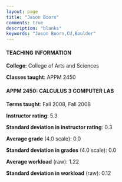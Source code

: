 ```yaml
---
layout: page
title: "Jason Boorn" 
comments: true
description: "blanks"
keywords: "Jason Boorn,CU,Boulder"
---
```

<head>
<script src="https://ajax.googleapis.com/ajax/libs/jquery/2.1.3/jquery.min.js"></script>
<script src="https://dl.dropboxusercontent.com/s/pc42nxpaw1ea4o9/highcharts.js?dl=0"></script>
<!-- <script src="../assets/js/highcharts.js"></script> -->
<style type="text/css">@font-face {
	font-family: "Bebas Neue";
	src: url(https://www.filehosting.org/file/details/544349/BebasNeue Regular.otf) format("opentype");
	}
	h1.Bebas { 
		font-family: "Bebas Neue", Verdana, Tahoma;
	}
</style>
</head>
	   
#### TEACHING INFORMATION

**College**: College of Arts and Sciences

**Classes taught**: APPM 2450

#### APPM 2450: CALCULUS 3 COMPUTER LAB

**Terms taught**: Fall 2008, Fall 2008

**Instructor rating**: 5.3

**Standard deviation in instructor rating**: 0.3

**Average grade** (4.0 scale): 0.0

**Standard deviation in grades** (4.0 scale): 0.0

**Average workload** (raw): 1.22

**Standard deviation in workload** (raw): 0.12

